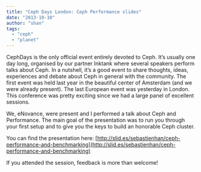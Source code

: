 ```yaml
---
title: "Ceph Days London: Ceph Performance slides"
date: "2013-10-10"
author: "shan"
tags: 
  - "ceph"
  - "planet"
---
```


CephDays is the only official event entirely devoted to Ceph. It’s usually one day long, organised by our partner Inktank where several speakers perform talks about Ceph. In a nutshell, it’s a good event to share thoughts, ideas, experiences and debate about Ceph in general with the community. The first event was held last year in the beautiful center of Amsterdam (and we were already present). The last European event was yesterday in London. This conference was pretty exciting since we had a large panel of excellent sessions.

We, eNovance, were present and I performed a talk about Ceph and Performance. The main goal of the presentation was to run you through your first setup and to give you the keys to build an honorable Ceph cluster.

You can find the presentation here: [http://slid.es/sebastienhan/ceph-performance-and-benchmarking](http://slid.es/sebastienhan/ceph-performance-and-benchmarking)

If you attended the session, feedback is more than welcome!
